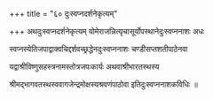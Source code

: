 +++
title = "६० दुःस्वप्नदर्शनेकृत्यम्"

+++
अथदुःस्वप्नदर्शनेकृत्यम् योमेराजन्नित्यृचासूर्योपस्थानेदुःस्वप्ननाशः अधः

स्वप्नस्येतिजपाद्वाक्वचिद्दर्शवच्छ्रद्धेनदुःस्वप्ननाशः चण्डीसप्तशतीपाठेनवा

यद्वाश्रीविष्णुसहस्त्रनामस्तोत्रजपःकार्यः अथवाश्रीभारतस्थस्य

श्रीमद्भागवतस्थस्ववागजेन्द्रमोक्षस्यश्रवणंपाठोवा इतिदुःस्वप्ननाशकविधिः ॥
